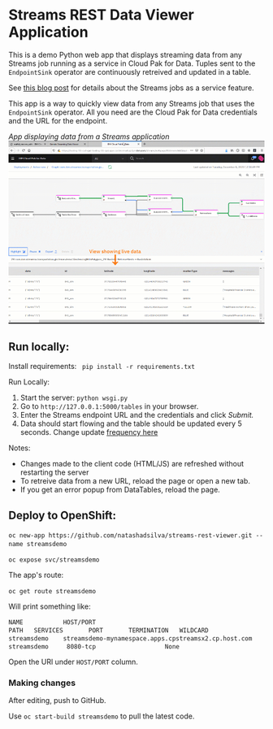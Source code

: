# Streams REST Data Viewer Application

This is a demo Python web app that displays streaming data from any Streams job running as a service in Cloud Pak for Data. Tuples sent to the `EndpointSink` operator are continuously retreived and updated in a table.

See [this blog post](https://ibm.biz/streams-job-service) for details about the Streams jobs as a service feature.


This app is a way to quickly view data from any Streams job that uses the `EndpointSink` operator. All you need are the Cloud Pak for Data credentials and the URL for the endpoint. 

_App displaying data from a Streams application_
![](images/restviewer.gif)



## Run locally:

Install requirements: ` pip install -r requirements.txt`

Run Locally: 

1. Start the server: `python wsgi.py`
2. Go to `http://127.0.0.1:5000/tables` in your browser.
3. Enter the Streams endpoint URL and the credentials and click *Submit.*
4. Data should start flowing and the table should be updated every 5 seconds. Change update [frequency here](https://github.com/natashadsilva/streams-rest-viewer/blob/master/public/table.html#L97)


Notes:

- Changes made to the client code (HTML/JS) are refreshed without restarting the server
- To retreive data from a new URL, reload the page or open a new tab. 
- If you get an error popup from DataTables, reload the page.

## Deploy to OpenShift:


`oc new-app https://github.com/natashadsilva/streams-rest-viewer.git --name streamsdemo`

`oc expose svc/streamsdemo`

The app's route:

`oc get route streamsdemo`

Will print something like:

```
NAME           HOST/PORT                                                 PATH   SERVICES       PORT       TERMINATION   WILDCARD
streamsdemo    streamsdemo-mynamespace.apps.cpstreamsx2.cp.host.com               streamsdemo     8080-tcp                   None

```

Open the URl under `HOST/PORT` column.  


### Making changes

After editing, push to GitHub.

Use `oc start-build streamsdemo` to pull the latest code.

